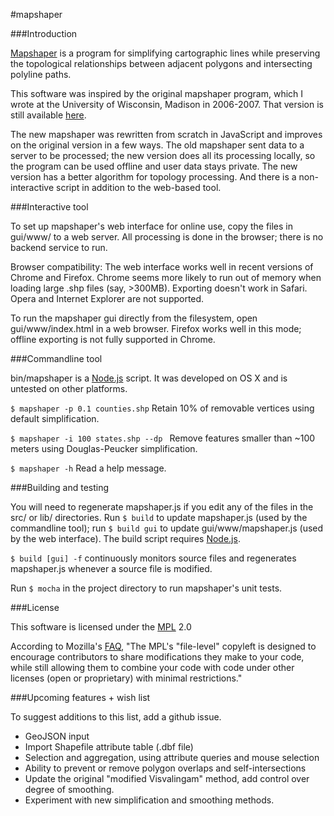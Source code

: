 #mapshaper

###Introduction

[Mapshaper](http://www.mapshaper.org) is a program for simplifying cartographic lines while preserving the topological relationships between adjacent polygons and intersecting polyline paths.

This software was inspired by the original mapshaper program, which I wrote at the University of Wisconsin, Madison in 2006-2007. That version is still available [here](http://mapshaper.com/test/MapShaper.swf).

The new mapshaper was rewritten from scratch in JavaScript and improves on the original version in a few ways. The old mapshaper sent data to a server to be processed; the new version does all its processing locally, so the program can be used offline and user data stays private. The new version has a better algorithm for topology processing. And there is a non-interactive script in addition to the web-based tool.

###Interactive tool

To set up mapshaper's web interface for online use, copy the files in gui/www/ to a web server. All processing is done in the browser; there is no backend service to run.

Browser compatibility: The web interface works well in recent versions of Chrome and Firefox. Chrome seems more likely to run out of memory when loading large .shp files (say, >300MB). Exporting doesn't work in Safari. Opera and Internet Explorer are not supported.

To run the mapshaper gui directly from the filesystem, open gui/www/index.html in a web browser. Firefox works well in this mode; offline exporting is not fully supported in Chrome.

###Commandline tool

bin/mapshaper is a [Node.js](http://nodejs.org) script. It was developed on OS X and is untested on other platforms.
 
`$ mapshaper -p 0.1 counties.shp`  Retain 10% of removable vertices using default simplification.

`$ mapshaper -i 100 states.shp --dp `  Remove features smaller than ~100 meters using Douglas-Peucker simplification.

`$ mapshaper -h` Read a help message.

###Building and testing

You will need to regenerate mapshaper.js if you edit any of the files in the src/ or lib/ directories. Run `$ build` to update mapshaper.js (used by the commandline tool); run `$ build gui` to update gui/www/mapshaper.js (used by the web interface). The build script requires [Node.js](http://nodejs.org).

`$ build [gui] -f` continuously monitors source files and regenerates  mapshaper.js whenever a source file is modified.

Run `$ mocha` in the project directory to run mapshaper's unit tests.


###License

This software is licensed under the [MPL](http://www.mozilla.org/MPL/2.0/) 2.0

According to Mozilla's [FAQ](http://www.mozilla.org/MPL/2.0/FAQ.html), "The MPL's "file-level" copyleft is designed to encourage contributors to share modifications they make to your code, while still allowing them to combine your code with code under other licenses (open or proprietary) with minimal restrictions."

###Upcoming features + wish list

To suggest additions to this list, add a github issue.

- GeoJSON input
- Import Shapefile attribute table (.dbf file)
- Selection and aggregation, using attribute queries and mouse selection
- Ability to prevent or remove polygon overlaps and self-intersections
- Update the original "modified Visvalingam" method, add control over degree of smoothing.
- Experiment with new simplification and smoothing methods.

